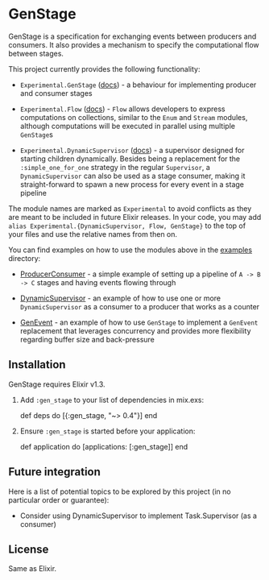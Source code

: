 # GenStage

GenStage is a specification for exchanging events between producers and consumers. It also provides a mechanism to specify the computational flow between stages.

This project currently provides the following functionality:

  * `Experimental.GenStage` ([docs](https://hexdocs.pm/gen_stage/Experimental.GenStage.html)) - a behaviour for implementing producer and consumer stages

  * `Experimental.Flow` ([docs](https://hexdocs.pm/gen_stage/Experimental.Flow.html)) - `Flow` allows developers to express computations on collections, similar to the `Enum` and `Stream` modules, although computations will be executed in parallel using multiple `GenStage`s

  * `Experimental.DynamicSupervisor` ([docs](https://hexdocs.pm/gen_stage/Experimental.DynamicSupervisor.html)) - a supervisor designed for starting children dynamically. Besides being a replacement for the `:simple_one_for_one` strategy in the regular `Supervisor`, a `DynamicSupervisor` can also be used as a stage consumer, making it straight-forward to spawn a new process for every event in a stage pipeline

The module names are marked as `Experimental` to avoid conflicts as they are meant to be included in future Elixir releases. In your code, you may add `alias Experimental.{DynamicSupervisor, Flow, GenStage}` to the top of your files and use the relative names from then on.

You can find examples on how to use the modules above in the [examples](examples) directory:

  * [ProducerConsumer](examples/producer_consumer.exs) - a simple example of setting up a pipeline of `A -> B -> C` stages and having events flowing through

  * [DynamicSupervisor](examples/dynamic_supervisor.exs) - an example of how to use one or more `DynamicSupervisor` as a consumer to a producer that works as a counter

  * [GenEvent](examples/gen_event.exs) - an example of how to use `GenStage` to implement a `GenEvent` replacement that leverages concurrency and provides more flexibility regarding buffer size and back-pressure

## Installation

GenStage requires Elixir v1.3.

  1. Add `:gen_stage` to your list of dependencies in mix.exs:

        def deps do
          [{:gen_stage, "~> 0.4"}]
        end

  2. Ensure `:gen_stage` is started before your application:

        def application do
          [applications: [:gen_stage]]
        end

## Future integration

Here is a list of potential topics to be explored by this project (in no particular order or guarantee):

  * Consider using DynamicSupervisor to implement Task.Supervisor (as a consumer)

## License

Same as Elixir.
